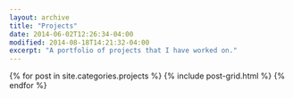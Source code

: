 ```yaml
---
layout: archive
title: "Projects"
date: 2014-06-02T12:26:34-04:00
modified: 2014-08-18T14:21:32-04:00
excerpt: "A portfolio of projects that I have worked on."
---
```


<div class="tiles">
{% for post in site.categories.projects %}
  {% include post-grid.html %}
{% endfor %}
</div><!-- /.tiles -->

